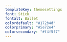 ```yaml
---
templateKey: themesettings
font: Stick
fontalt: Ballet
colordefault: "#172b4d"
colorprimary: "#5e72e4"
colorsecondary: "#f4f5f7"
---
```

